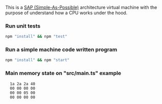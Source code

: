 This is a [SAP (Simple-As-Possible)](https://en.wikipedia.org/wiki/Simple-As-Possible_computer)
architecture virtual machine with the purpose of understand how a CPU works under the hood.

### Run unit tests

```sh
npm "install" && npm "test"
```

### Run a simple machine code written program

```sh
npm "install" && npm "start"
```

### Main memory state on "src/main.ts" example

```
  1a 2a 2a 40
  00 00 00 00
  00 00 05 00
  00 00 00 00
```
